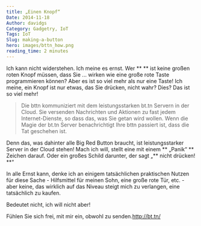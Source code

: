 ```yaml
---
title: „Einen Knopf“
Date: 2014-11-18
Author: davidgs
Category: Gadgetry, IoT
Tags: IoT
Slug: making-a-button
hero: images/bttn_how.png
reading_time: 2 minutes
---
```


Ich kann nicht widerstehen. Ich meine es ernst. Wer ** ** ist keine großen roten Knopf müssen, dass Sie ... wirken wie eine große rote Taste programmieren können? Aber es ist so viel mehr als nur eine Taste! Ich meine, ein Knopf ist nur etwas, das Sie drücken, nicht wahr? Dies? Das ist so viel mehr!

> Die bttn kommuniziert mit dem leistungsstarken bt.tn Servern in der Cloud. Sie versenden Nachrichten und Aktionen zu fast jedem Internet-Dienste, so dass das, was Sie getan wird wollen. Wenn die Magie der bt.tn Server benachrichtigt Ihre bttn passiert ist, dass die Tat geschehen ist.

Denn das, was dahinter alle Big Red Button braucht, ist leistungsstarker Server in der Cloud stehen! Mach ich will, stellt eine mit einem ** „Panik“ ** Zeichen darauf. Oder ein großes Schild darunter, der sagt „** nicht drücken! **“

In alle Ernst kann, denke ich an einigem tatsächlichen praktischen Nutzen für diese Sache - Hilfsmittel für meinen Sohn, eine große rote Tür, etc. - aber keine, das wirklich auf das Niveau steigt mich zu verlangen, eine tatsächlich zu kaufen.

Bedeutet nicht, ich will nicht aber!

Fühlen Sie sich frei, mit mir ein, obwohl zu senden.<http://bt.tn/>
